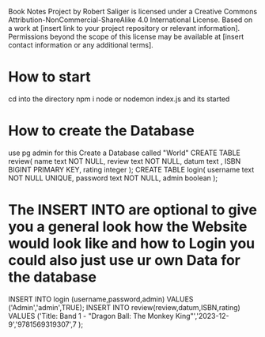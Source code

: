 Book Notes Project by Robert Saliger is licensed under a Creative Commons Attribution-NonCommercial-ShareAlike 4.0 International License.
Based on a work at [insert link to your project repository or relevant information].
Permissions beyond the scope of this license may be available at [insert contact information or any additional terms].


# How to start
cd into the directory 
npm i 
node or nodemon index.js
and its started 

# How to create the Database 
use pg admin for this 
Create a Database called "World"
CREATE TABLE review(
name text NOT NULL,
	review text NOT NULL,
	datum text ,
	ISBN BIGINT PRIMARY KEY,
	rating  integer
);
CREATE TABLE login(
	username text NOT NULL UNIQUE,
	password text NOT NULL,
	admin boolean
);
# The INSERT INTO are optional to give you a general look how the Website would look like and how to Login you could also just use ur own Data for the database

INSERT INTO login (username,password,admin)
VALUES ('Admin','admin',TRUE);
INSERT INTO review(review,datum,ISBN,rating)
VALUES ('Title: Band 1 - "Dragon Ball: The Monkey King"','2023-12-9','9781569319307',7 );


